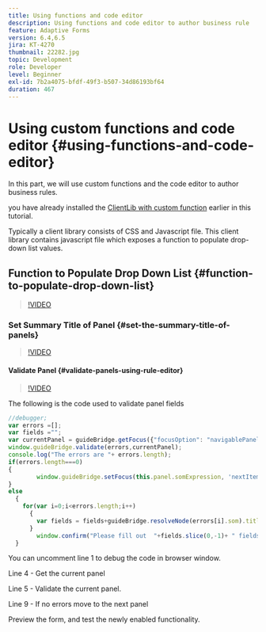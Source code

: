 ```yaml
---
title: Using functions and code editor
description: Using functions and code editor to author business rule
feature: Adaptive Forms
version: 6.4,6.5
jira: KT-4270
thumbnail: 22282.jpg
topic: Development
role: Developer
level: Beginner
exl-id: 7b2a4075-bfdf-49f3-b507-34d86193bf64
duration: 467
---
```

# Using custom functions and code editor {#using-functions-and-code-editor}

In this part, we will use custom functions and the code editor to author business rules.

you have already installed the [ClientLib with custom function](assets/client-libs-and-logo.zip) earlier in this tutorial.

Typically a client library consists of CSS and Javascript file. This client library contains javascript file which exposes a function to populate drop-down list values.


## Function to Populate Drop Down List {#function-to-populate-drop-down-list}

>[!VIDEO](https://video.tv.adobe.com/v/22282?quality=12&learn=on)

### Set Summary Title of Panel {#set-the-summary-title-of-panels}

>[!VIDEO](https://video.tv.adobe.com/v/28387?quality=12&learn=on)

#### Validate Panel {#validate-panels-using-rule-editor}

>[!VIDEO](https://video.tv.adobe.com/v/28409?quality=12&learn=on)

The following is the code used to validate panel fields

```javascript
//debugger;
var errors =[];
var fields ="";
var currentPanel = guideBridge.getFocus({"focusOption": "navigablePanel"});
window.guideBridge.validate(errors,currentPanel);
console.log("The errors are "+ errors.length);
if(errors.length===0)
{
        window.guideBridge.setFocus(this.panel.somExpression, 'nextItem', true);
}
else
  {
    for(var i=0;i<errors.length;i++)
      {
        var fields = fields+guideBridge.resolveNode(errors[i].som).title+" , ";
      }
        window.confirm("Please fill out  "+fields.slice(0,-1)+ " fields");
  }
```

You can uncomment line 1 to  debug  the code in  browser  window.

Line 4 - Get the current panel

Line 5 - Validate the current panel.

Line 9 - If no errors move to the next panel

Preview the form, and test the newly enabled functionality.

